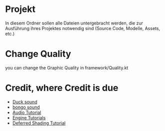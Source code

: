 # Projekt
In diesem Ordner sollen alle Dateien untergebracht werden, die zur Ausführung ihres Projektes notwendig sind (Source Code, Modelle, Assets, etc.)

# Change Quality

you can change the Graphic Quality in framework/Quality.kt

# Credit, where Credit is due

- [Duck sound](https://freesound.org/people/dobroide/sounds/185134/)
- [bongo sound](https://freesound.org/people/stomachache/sounds/29803/)
- [Audio Tutorial](https://lwjglgamedev.gitbooks.io/3d-game-development-with-lwjgl/content/chapter22/chapter22.html)
- [Engine Tutorials](https://learnopengl.com/)
- [Deferred Shading Tutorial](https://ogldev.org/www/tutorial35/tutorial35.html)
